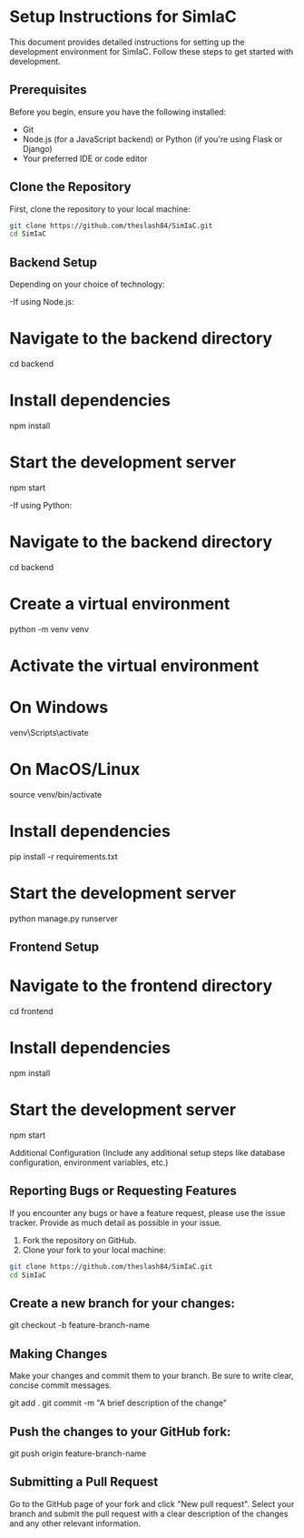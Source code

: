 # Setup Instructions for SimIaC

This document provides detailed instructions for setting up the development environment for SimIaC. Follow these steps to get started with development.

## Prerequisites

Before you begin, ensure you have the following installed:
- Git
- Node.js (for a JavaScript backend) or Python (if you're using Flask or Django)
- Your preferred IDE or code editor

## Clone the Repository

First, clone the repository to your local machine:

```bash
git clone https://github.com/theslash84/SimIaC.git
cd SimIaC
```

## Backend Setup
Depending on your choice of technology:

-If using Node.js:
# Navigate to the backend directory
cd backend

# Install dependencies
npm install

# Start the development server
npm start

-If using Python:
# Navigate to the backend directory
cd backend

# Create a virtual environment
python -m venv venv

# Activate the virtual environment
# On Windows
venv\Scripts\activate
# On MacOS/Linux
source venv/bin/activate

# Install dependencies
pip install -r requirements.txt

# Start the development server
python manage.py runserver

## Frontend Setup

# Navigate to the frontend directory
cd frontend

# Install dependencies
npm install

# Start the development server
npm start

Additional Configuration
(Include any additional setup steps like database configuration, environment variables, etc.)




## Reporting Bugs or Requesting Features

If you encounter any bugs or have a feature request, please use the issue tracker. Provide as much detail as possible in your issue.

1. Fork the repository on GitHub.
2. Clone your fork to your local machine:

```bash
git clone https://github.com/theslash84/SimIaC.git
cd SimIaC
```

## Create a new branch for your changes:

git checkout -b feature-branch-name

## Making Changes
Make your changes and commit them to your branch. Be sure to write clear, concise commit messages.

git add .
git commit -m "A brief description of the change"

## Push the changes to your GitHub fork:
git push origin feature-branch-name

## Submitting a Pull Request
Go to the GitHub page of your fork and click "New pull request".
Select your branch and submit the pull request with a clear description of the changes and any other relevant information.
